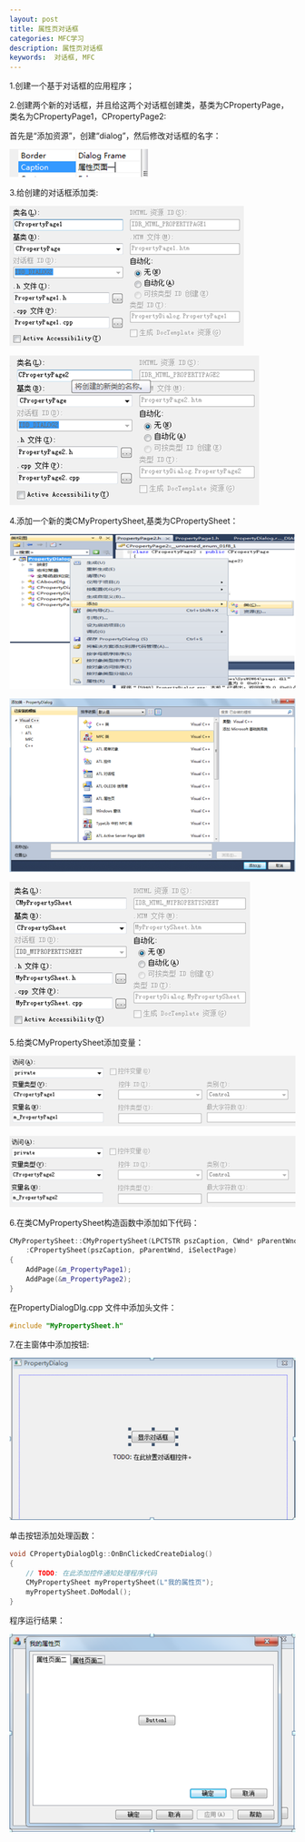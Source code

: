 ```yaml
---
layout: post 
title: 属性页对话框
categories: MFC学习
description: 属性页对话框
keywords:  对话框, MFC
---
```


1.创建一个基于对话框的应用程序；

2.创建两个新的对话框，并且给这两个对话框创建类，基类为CPropertyPage，类名为CPropertyPage1，CPropertyPage2:

首先是“添加资源”，创建“dialog”，然后修改对话框的名字：

![](/images/posts/MFC/69.png)

3.给创建的对话框添加类:

![](/images/posts/MFC/70.png)

![](/images/posts/MFC/71.png)


4.添加一个新的类CMyPropertySheet,基类为CPropertySheet：

![](/images/posts/MFC/72.png)

![](/images/posts/MFC/73.png)

![](/images/posts/MFC/74.png)


5.给类CMyPropertySheet添加变量：

![](/images/posts/MFC/75.png)

![](/images/posts/MFC/76.png)


6.在类CMyPropertySheet构造函数中添加如下代码：

```cpp
CMyPropertySheet::CMyPropertySheet(LPCTSTR pszCaption, CWnd* pParentWnd, UINT iSelectPage)
	:CPropertySheet(pszCaption, pParentWnd, iSelectPage)
{
	AddPage(&m_PropertyPage1);
	AddPage(&m_PropertyPage2);
}
```
在PropertyDialogDlg.cpp 文件中添加头文件：

```cpp
#include "MyPropertySheet.h"
```

7.在主窗体中添加按钮:

![](/images/posts/MFC/77.png)

单击按钮添加处理函数：

```cpp
void CPropertyDialogDlg::OnBnClickedCreateDialog()
{
	// TODO: 在此添加控件通知处理程序代码
	CMyPropertySheet myPropertySheet(L"我的属性页");
	myPropertySheet.DoModal();
}
```

程序运行结果：

![](/images/posts/MFC/78.png)